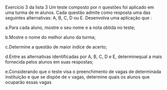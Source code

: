 Exercício 3 da lista 3
Um  teste  composto  por n questões  foi  aplicado  em  uma  turma  de m alunos.
Cada questão  admite  como  resposta  uma  das  seguintes  alternativas:  A,  B,  C,  D  ou  E. 
Desenvolva uma aplicação que : 

a.Para cada aluno, mostre o seu nome e a nota obtida no teste;

b.Mostre o nome do melhor aluno da turma;

c.Determine a questão de maior índice de acerto;

d.Entre  as  alternativas  identificadas  por  A,  B,  C,  D  e  E,  determinequal  a  mais fornecida pelos alunos em suas respostas; 

e.Considerando  que  o  teste  visa  o  preenchimento  de  vagas  de  determinada instituição  e  que  se  dispõe  de v vagas,
determine  quais  os  alunos  que ocuparão essas vagas
